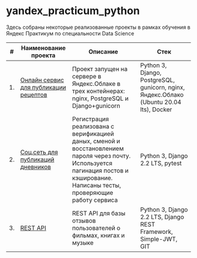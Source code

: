 # yandex_practicum_python


Здесь собраны некоторые реализованные проекты в рамках обучения в Яндекс Практикум по специальности Data Science

| #    | Наименование проекта                | Описание                                                     | Стек                                                         |
| ---- | ------------------------------------------------------------ | ------------------------------------------------------------ | ------------------------------------------------------------ |
| 1.   | [Онлайн сервис для публикации рецептов](https://github.com/KlementevaE/foodgram-project-react) | Проект запущен на сервере в Яндекс.Облаке в трех контейнерах: nginx, PostgreSQL и Django+gunicorn | Python 3, Django, PostgreSQL, gunicorn, nginx, Яндекс.Облако (Ubuntu 20.04 lts), Docker |
| 2.   | [Соц.сеть для публикаций дневников](https://github.com/KlementevaE/hw05_final) | Регистрация реализована с верификацией даных, сменой и восстановлением пароля через почту. Используется пагинация постов и кэширование. Написаны тесты, проверяющие работу сервиса | Python 3, Django 2.2 LTS, pytest |
| 3.   | [REST API](https://github.com/KlementevaE/api_yamdb) | REST API для базы отзывов пользователей о фильмах, книгах и музыке | Python 3, Django 2.2 LTS, Django REST Framework, Simple-JWT, GIT |
